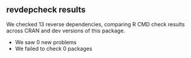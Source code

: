 ## revdepcheck results

We checked 13 reverse dependencies, comparing R CMD check results across CRAN and dev versions of this package.

 * We saw 0 new problems
 * We failed to check 0 packages


